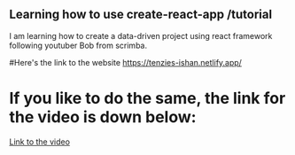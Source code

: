 ## Learning how to use create-react-app /tutorial

I am learning how to create a data-driven project using react framework following youtuber Bob from scrimba.

#Here's the link to the website
https://tenzies-ishan.netlify.app/





# If you like to do the same, the link for the video is down below:

<a href = 'https://www.youtube.com/watch?v=bMknfKXIFA8&t=9194s'>Link to the video</a>
